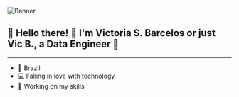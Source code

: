 ![Banner](https://github.com/user-attachments/assets/fc46bbc1-b058-4f7e-8490-c5939af0caf6)




## 🖤 Hello there! 👋 I'm Victoria S. Barcelos or just Vic B., a  Data Engineer 🖤

---

- 🌴 Brazil
- 💻 Falling in love with technology
- 🌱 Working on my skills
